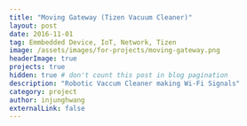 ```yaml
---
title: "Moving Gateway (Tizen Vacuum Cleaner)"
layout: post
date: 2016-11-01
tag: Emmbedded Device, IoT, Network, Tizen 
image: /assets/images/for-projects/moving-gateway.png 
headerImage: true 
projects: true
hidden: true # don't count this post in blog pagination
description: "Robotic Vaccum Cleaner making Wi-Fi Signals"
category: project
author: injunghwang 
externalLink: false
---
```






